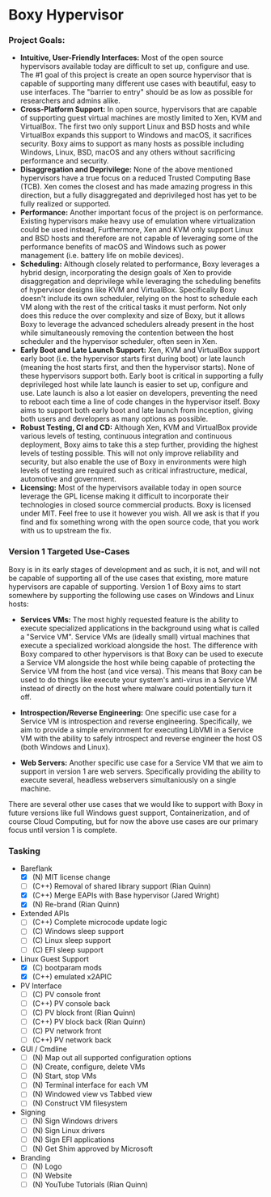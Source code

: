 # Boxy Hypervisor

### Project Goals:

- **Intuitive, User-Friendly Interfaces:** Most of the open source hypervisors
  available today are difficult to set up, configure and use. The #1 goal of
  this project is create an open source hypervisor that is capable of supporting
  many different use cases with beautiful, easy to use interfaces. The
  "barrier to entry" should be as low as possible for researchers and admins
  alike.
- **Cross-Platform Support:** In open source, hypervisors that are capable of
  supporting guest virtual machines are mostly limited to Xen, KVM and
  VirtualBox. The first two only support Linux and BSD hosts and while VirtualBox
  expands this support to Windows and macOS, it sacrifices security.
  Boxy aims to support as many hosts as possible including Windows, Linux,
  BSD, macOS and any others without sacrificing performance and security.
- **Disaggregation and Deprivilege:** None of the above mentioned hypervisors
  have a true focus on a reduced Trusted Computing Base (TCB). Xen comes the closest
  and has made amazing progress in this direction, but a fully disaggregated and
  deprivileged host has yet to be fully realized or supported.
- **Performance:** Another important focus of the project is on performance.
  Existing hypervisors make heavy use of emulation where
  virtualization could be used instead, Furthermore, Xen and KVM only support
  Linux and BSD hosts and therefore are not capable of leveraging some of the
  performance benefits of macOS and Windows such as power management
  (i.e. battery life on mobile devices).
- **Scheduling:** Although closely related to performance, Boxy leverages a hybrid
  design, incorporating the design goals of Xen to provide disaggregation
  and deprivilege while leveraging the scheduling benefits of hypervisor designs
  like KVM and VirtualBox. Specifically Boxy doesn't include its own scheduler,
  relying on the host to schedule each VM along with the rest of the critical
  tasks it must perform. Not only does this reduce the over complexity and size
  of Boxy, but it allows Boxy to leverage the advanced schedulers already
  present in the host while simultaneously removing the contention between the
  host scheduler and the hypervisor scheduler, often seen in Xen.
- **Early Boot and Late Launch Support:** Xen, KVM and VirtualBox support early boot
  (i.e. the hypervisor starts first during boot) or late launch (meaning the host
  starts first, and then the hypervisor starts). None of these hypervisors support
  both. Early boot is critical
  in supporting a fully deprivileged host while late launch is easier to set
  up, configure and use. Late launch is also a lot easier on developers,
  preventing the need to reboot each time a line of code changes in the
  hypervisor itself. Boxy aims to support both early boot and late launch from
  inception, giving both users and developers as many options as possible.
- **Robust Testing, CI and CD:** Although Xen, KVM and VirtualBox provide various
  levels of testing, continuous integration and continuous deployment, Boxy
  aims to take this a step further, providing the highest levels of testing
  possible. This will not only improve reliability and security, but also enable
  the use of Boxy in environments were high levels of testing are required such
  as critical infrastructure, medical, automotive and government.
- **Licensing:** Most of the hypervisors available today in open source leverage
  the GPL license making it difficult to incorporate their technologies in
  closed source commercial products. Boxy is licensed under MIT. Feel free to use
  it however you wish. All we ask is that if you find and fix something
  wrong with the open source code, that you work with us to upstream the fix.

### Version 1 Targeted Use-Cases

Boxy is in its early stages of development and as such, it is not, and will not
be capable of supporting all of the use cases that existing, more mature
hypervisors are capable of supporting. Version 1 of Boxy aims to start
somewhere by supporting the following use cases on Windows and Linux hosts:

- **Services VMs:** The most highly requested feature is the ability to execute
  specialized applications in the background using what is called a "Service VM".
  Service VMs are (ideally small) virtual machines that execute a specialized
  workload alongside the host. The difference with Boxy compared
  to other hypervisors is that Boxy can be used to execute a Service VM alongside
  the host while being capable of protecting the Service VM from the host
  (and vice versa). This means that Boxy can be used to do things like execute
  your system's anti-virus in a Service VM instead of directly on the host
  where malware could potentially turn it off.
  
- **Introspection/Reverse Engineering:** One specific use case for a Service VM
  is introspection and reverse engineering. Specifically, we aim to provide a 
  simple environment for executing LibVMI in a Service VM with the ability to 
  safely introspect and reverse engineer the host OS (both Windows and Linux). 

- **Web Servers:** Another specific use case for a Service VM that we aim to 
  support in version 1 are web servers. Specifically providing the ability to 
  execute several, headless webservers simultaniously on a single machine. 
  
There are several other use cases that we would like to support with Boxy in 
future versions like full Windows guest support, Containerization, and 
of course Cloud Computing, but for now the above use cases are our primary focus
until version 1 is complete. 

### Tasking

- Bareflank
    - [X] (N) MIT license change
    - [ ] (C++) Removal of shared library support (Rian Quinn)
    - [X] (C++) Merge EAPIs with Base hypervisor (Jared Wright)
    - [X] (N) Re-brand (Rian Quinn)

- Extended APIs
    - [ ] (C++) Complete microcode update logic
    - [ ] (C) Windows sleep support
    - [ ] (C) Linux sleep support
    - [ ] (C) EFI sleep support

- Linux Guest Support
    - [X] (C) bootparam mods
    - [X] (C++) emulated x2APIC

- PV Interface
    - [ ] (C) PV console front
    - [ ] (C++) PV console back
    - [ ] (C) PV block front (Rian Quinn)
    - [ ] (C++) PV block back (Rian Quinn)
    - [ ] (C) PV network front
    - [ ] (C++) PV network back

- GUI / Cmdline
    - [ ] (N) Map out all supported configuration options
    - [ ] (N) Create, configure, delete VMs
    - [ ] (N) Start, stop VMs
    - [ ] (N) Terminal interface for each VM
    - [ ] (N) Windowed view vs Tabbed view
    - [ ] (N) Construct VM filesystem

- Signing
    - [ ] (N) Sign Windows drivers
    - [ ] (N) Sign Linux drivers
    - [ ] (N) Sign EFI applications
    - [ ] (N) Get Shim approved by Microsoft

- Branding
    - [ ] (N) Logo
    - [ ] (N) Website
    - [ ] (N) YouTube Tutorials (Rian Quinn)
